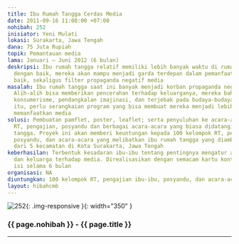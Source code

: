 ```yaml
---
title: Ibu Rumah Tangga Cerdas Media
date: 2011-09-16 11:08:00 +07:00
nohibah: 252
inisiator: Yeni Mulati
lokasi: Surakarta, Jawa Tengah
dana: 75 Juta Rupiah
topik: Pemantauan media
lama: Januari – Juni 2012 (6 bulan)
deskripsi: Ibu rumah tangga relatif memiliki lebih banyak waktu di rumah. Jika diberdayakan
  dengan baik, mereka akan mampu menjadi garda terdepan dalam pemanfaatan media yang
  baik, sekaligus filter propaganda negatif media
masalah: Ibu rumah tangga saat ini banyak menjadi korban propaganda negatif dari media.
  Alih-alih bisa memberikan pencerahan terhadap keluarganya, mereka bahkan larut dalam
  konsumerisme, pendangkalan imajinasi, dan terjebak pada budaya-budaya pop. Untuk
  itu, perlu serangkaian program yang bisa membuat mereka menjadi lebih cerdas dalam
  memanfaatkan media
solusi: Pembuatan pamflet, poster, leaflet; serta penyuluhan ke acara-acara arisan
  RT, pengajian, posyandu dan berbagai acara-acara yang biasa didatangi ibu-ibu rumah
  tangga. Proyek ini akan memberi keuntungan kepada 100 kelompok RT, pengajian ibu-ibu,
  posyandu, dan acara-acara yang melibatkan ibu rumah tangga yang diambil secara acak
  dari 5 kecamatan di Kota Surakarta, Jawa Tengah
keberhasilan: Terbentuk kesadaran ibu-ibu tentang pentingnya mengatur akses mereka
  dan keluarga terhadap media. Direalisasikan dengan semacam kartu kontrol yang mereka
  isi selama 6 bulan
organisasi: NA
diuntungkan: 100 kelompok RT, pengajian ibu-ibu, posyandu, dan acara-acara yang melibatkan ibu rumah tangga yang diambil secara acak dari 5 kecamatan di Kota Surakarta, Jawa Tengah
layout: hibahcmb
---
```


![252](/static/img/hibahcmb/252.png){: .img-responsive }{: width="350" }

### {{ page.nohibah }} - {{ page.title }}

---
